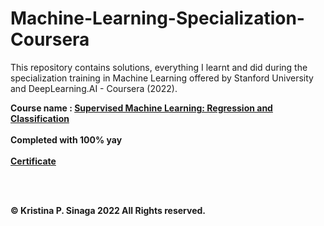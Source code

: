 # Machine-Learning-Specialization-Coursera

This repository contains solutions, everything I learnt and did during the specialization training in Machine Learning offered by Stanford University and DeepLearning.AI - Coursera (2022).

**Course name : [Supervised Machine Learning: Regression and Classification](https://www.coursera.org/learn/machine-learning)** <br />  
**Completed with 100% yay <br />**  
**[Certificate](https://coursera.org/share/af159059b492b518431735a4d6e287b2)**  <br />


 <br />
  <br />


**© Kristina P. Sinaga 2022 All Rights reserved.**
